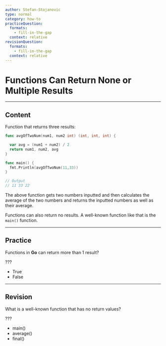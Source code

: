 ```yaml
---
author: Stefan-Stojanovic
type: normal
category: how-to
practiceQuestion:
  formats:
    - fill-in-the-gap
  context: relative
revisionQuestion:
  formats:
    - fill-in-the-gap
  context: relative
---
```


# Functions Can Return None or Multiple Results


---

## Content

Function that returns three results:

```go
func avgOfTwoNum(num1, num2 int) (int, int, int) {

  var avg = (num1 + num2) / 2
  return num1, num2, avg
}

func main() {
  fmt.Println(avgOfTwoNum(11,33))
}

// Output
// 11 33 22
```

The above function gets two numbers inputted and then calculates the average of the two numbers and returns the inputted numbers as well as their average.

Functions can also return no results. A well-known function like that is the `main()` function.

---

## Practice

Functions in **Go** can return more than 1 result?

???

- True
- False


---

## Revision

What is a well-known function that has no return values?

???

- main()
- average()
- final()
